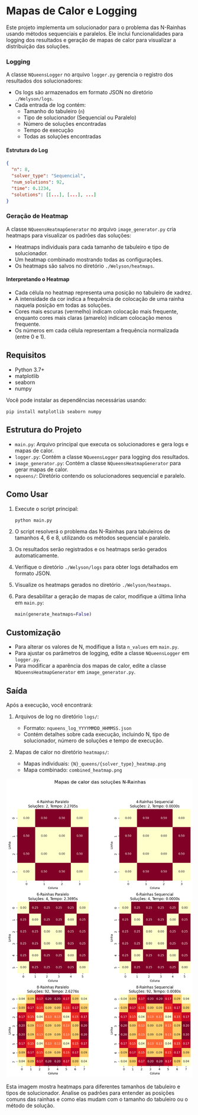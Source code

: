 # Mapas de Calor e Logging

Este projeto implementa um solucionador para o problema das N-Rainhas usando métodos sequenciais e paralelos. Ele inclui funcionalidades para logging dos resultados e geração de mapas de calor para visualizar a distribuição das soluções.

### Logging
A classe `NQueensLogger` no arquivo `logger.py` gerencia o registro dos resultados dos solucionadores:

- Os logs são armazenados em formato JSON no diretório `./Welyson/logs`.
- Cada entrada de log contém:
  - Tamanho do tabuleiro (`n`)
  - Tipo de solucionador (Sequencial ou Paralelo)
  - Número de soluções encontradas
  - Tempo de execução
  - Todas as soluções encontradas

#### Estrutura do Log
```json
{
  "n": 8,
  "solver_type": "Sequencial",
  "num_solutions": 92,
  "time": 0.1234,
  "solutions": [[...], [...], ...]
}
```

### Geração de Heatmap
A classe `NQueensHeatmapGenerator` no arquivo `image_generator.py` cria heatmaps para visualizar os padrões das soluções:

- Heatmaps individuais para cada tamanho de tabuleiro e tipo de solucionador.
- Um heatmap combinado mostrando todas as configurações.
- Os heatmaps são salvos no diretório `./Welyson/heatmaps`.

#### Interpretando o Heatmap
- Cada célula no heatmap representa uma posição no tabuleiro de xadrez.
- A intensidade da cor indica a frequência de colocação de uma rainha naquela posição em todas as soluções.
- Cores mais escuras (vermelho) indicam colocação mais frequente, enquanto cores mais claras (amarelo) indicam colocação menos frequente.
- Os números em cada célula representam a frequência normalizada (entre 0 e 1).

## Requisitos

- Python 3.7+
- matplotlib
- seaborn
- numpy

Você pode instalar as dependências necessárias usando:

```
pip install matplotlib seaborn numpy
```

## Estrutura do Projeto

- `main.py`: Arquivo principal que executa os solucionadores e gera logs e mapas de calor.
- `logger.py`: Contém a classe `NQueensLogger` para logging dos resultados.
- `image_generator.py`: Contém a classe `NQueensHeatmapGenerator` para gerar mapas de calor.
- `nqueens/`: Diretório contendo os solucionadores sequencial e paralelo.

## Como Usar

1. Execute o script principal:
   ```
   python main.py
   ```

2. O script resolverá o problema das N-Rainhas para tabuleiros de tamanhos 4, 6 e 8, utilizando os métodos sequencial e paralelo.

3. Os resultados serão registrados e os heatmaps serão gerados automaticamente.

4. Verifique o diretório `./Welyson/logs` para obter logs detalhados em formato JSON.

5. Visualize os heatmaps gerados no diretório `./Welyson/heatmaps`.

6. Para desabilitar a geração de mapas de calor, modifique a última linha em `main.py`:

   ```python
   main(generate_heatmaps=False)
   ```

## Customização

- Para alterar os valores de N, modifique a lista `n_values` em `main.py`.
- Para ajustar os parâmetros de logging, edite a classe `NQueensLogger` em `logger.py`.
- Para modificar a aparência dos mapas de calor, edite a classe `NQueensHeatmapGenerator` em `image_generator.py`.

## Saída

Após a execução, você encontrará:

1. Arquivos de log no diretório `logs/`:
   - Formato: `nqueens_log_YYYYMMDD_HHMMSS.json`
   - Contém detalhes sobre cada execução, incluindo N, tipo de solucionador, número de soluções e tempo de execução.

2. Mapas de calor no diretório `heatmaps/`:
   - Mapas individuais: `{N}_queens/{solver_type}_heatmap.png`
   - Mapa combinado: `combined_heatmap.png`

![Heatmap Combinado](./heatmaps/combined_heatmap.png)

Esta imagem mostra heatmaps para diferentes tamanhos de tabuleiro e tipos de solucionador. Analise os padrões para entender as posições comuns das rainhas e como elas mudam com o tamanho do tabuleiro ou o método de solução.
